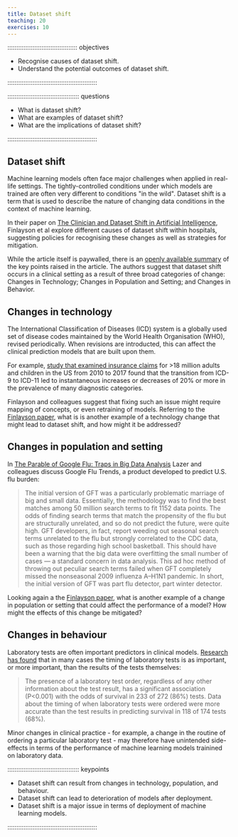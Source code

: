 ```yaml
---
title: Dataset shift
teaching: 20
exercises: 10
---
```


::::::::::::::::::::::::::::::::::::::: objectives

- Recognise causes of dataset shift.
- Understand the potential outcomes of dataset shift.

::::::::::::::::::::::::::::::::::::::::::::::::::

:::::::::::::::::::::::::::::::::::::::: questions

- What is dataset shift?
- What are examples of dataset shift?
- What are the implications of dataset shift?

::::::::::::::::::::::::::::::::::::::::::::::::::

## Dataset shift

Machine learning models often face major challenges when applied in real-life settings. The tightly-controlled conditions under which models are trained are often very different to conditions "in the wild". Dataset shift is a term that is used to describe the nature of changing data conditions in the context of machine learning.

In their paper on [The Clinician and Dataset Shift in Artificial Intelligence](https://www.nejm.org/doi/full/10.1056/NEJMc2104626), Finlayson et al explore different causes of dataset shift within hospitals, suggesting policies for recognising these changes as well as strategies for mitigation.

While the article itself is paywalled, there is an [openly available summary](https://sgfin.github.io/assets/dataset_shift/NEJM_DS_Supplement.pdf) of the key points raised in the article. The authors suggest that dataset shift occurs in a clinical setting as a result of three broad categories of change: Changes in Technology; Changes in Population and Setting; and Changes in Behavior.

<!-- - Changes in Technology: for example, introduction of a new data acquisition device.
- Changes in Population and Setting: for example, a change in patient demographics.
- Changes in Behavior: for example, a change in clinical practice. -->

## Changes in technology

The International Classification of Diseases (ICD) system is a globally used set of disease codes maintained by the World Health Organisation (WHO), revised periodically. When revisions are introducted, this can affect the clinical prediction models that are built upon them.

For example, [study that examined insurance claims](https://jamanetwork.com/journals/jamanetworkopen/fullarticle/2764197) for >18 million adults and children in the US from 2010 to 2017 found that the transition from ICD-9 to ICD-11 led to instantaneous increases or decreases of 20% or more in the prevalence of many diagnostic categories.

Finlayson and colleagues suggest that fixing such an issue might require mapping of concepts, or even retraining of models. Referring to the [Finlayson paper](https://sgfin.github.io/assets/dataset_shift/NEJM_DS_Supplement.pdf), what is is another example of a technology change that might lead to dataset shift, and how might it be addressed?

## Changes in population and setting

In [The Parable of Google Flu: Traps in Big Data Analysis](https://gking.harvard.edu/files/gking/files/0314policyforumff.pdf) Lazer and colleagues discuss Google Flu Trends, a product developed
to predict U.S. flu burden:

> The initial version of GFT was a particularly problematic marriage of big and small data. Essentially, the methodology was to find the best matches among 50 million search terms to fit 1152 data points. The odds of finding search terms that match the propensity of the flu but are structurally unrelated, and so do not predict the future, were quite high. GFT developers, in fact, report weeding out seasonal search terms unrelated to the flu but strongly correlated to the CDC data, such as those regarding high school basketball. This should have been a warning that the big data were overfitting the small number of cases — a standard concern in data analysis. This ad hoc method of throwing out peculiar search terms failed when GFT completely missed the nonseasonal 2009 influenza A–H1N1 pandemic. In short, the initial version of GFT was part flu detector, part winter detector.

Looking again a the [Finlayson paper](https://sgfin.github.io/assets/dataset_shift/NEJM_DS_Supplement.pdf), what is another example of a change in population or setting that could affect the performance of a model? How might the effects of this change be mitigated?

## Changes in behaviour

Laboratory tests are often important predictors in clinical models. [Research has found](https://www.bmj.com/content/361/bmj.k1479) that in many cases the timing of laboratory tests is as important, or more important, than the results of the tests themselves:

> The presence of a laboratory test order, regardless of any other information about the test result, has a significant association (P\<0.001) with the odds of survival in 233 of 272 (86%) tests. Data about the timing of when laboratory tests were ordered were more accurate than the test results in predicting survival in 118 of 174 tests (68%).

Minor changes in clinical practice - for example, a change in the routine of ordering a particular laboratory test - may therefore have unintended side-effects in terms of the performance of machine learning models trainined on laboratory data.



:::::::::::::::::::::::::::::::::::::::: keypoints

- Dataset shift can result from changes in technology, population, and behaviour.
- Dataset shift can lead to deterioration of models after deployment.
- Dataset shift is a major issue in terms of deployment of machine learning models.

::::::::::::::::::::::::::::::::::::::::::::::::::


